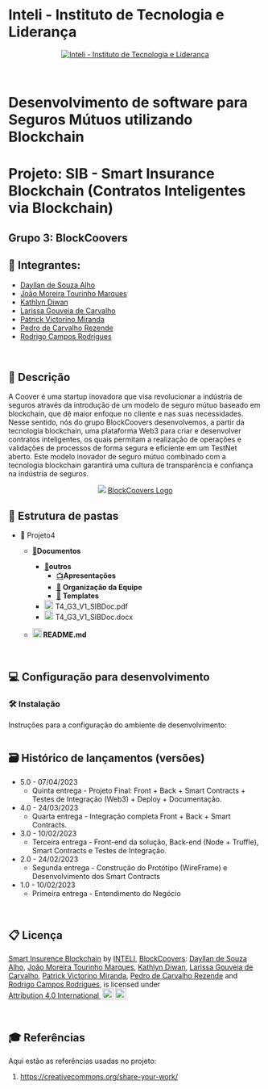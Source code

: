 # Inteli - Instituto de Tecnologia e Liderança 

<p align="center">
<a href= "https://www.inteli.edu.br/"><img src="https://www.inteli.edu.br/wp-content/uploads/2021/08/20172028/marca_1-2.png" alt="Inteli - Instituto de Tecnologia e Liderança" border="0"></a>
</p>
<br>

# Desenvolvimento de software para Seguros Mútuos utilizando Blockchain

# Projeto: SIB - Smart Insurance Blockchain (Contratos Inteligentes via Blockchain)

## Grupo 3: BlockCoovers

## 🚀 Integrantes: 
- <a href="https://www.linkedin.com/in/dayllan-alho">Dayllan de Souza Alho</a>
- <a href="https://www.linkedin.com/in/joão-marques-1b64b2232">João Moreira Tourinho Marques</a>
- <a href="https://www.linkedin.com/in/kathlyn-diwan-0a0189232">Kathlyn Diwan</a> 
- <a href="https://www.linkedin.com/in/carvalholari">Larissa Gouveia de Carvalho</a>
- <a href="https://www.linkedin.com/in/patrick-victorino-miranda-7ab911231">Patrick Victorino Miranda</a>
- <a href="https://www.linkedin.com/in/pedrocrezende/">Pedro de Carvalho Rezende</a>
- <a href="https://www.linkedin.com/in/rodrigo-campos-8b70191ab">Rodrigo Campos Rodrigues</a>
<br>


## 📲 Descrição

A Coover é uma startup inovadora que visa revolucionar a indústria de seguros através da introdução de um modelo de seguro mútuo baseado em blockchain, que dê maior enfoque no cliente e nas suas necessidades. Nesse sentido, nós do grupo BlockCoovers desenvolvemos, a partir da tecnologia blockchain, uma plataforma Web3 para criar e desenvolver contratos inteligentes, os quais permitam a realização de operações e validações de processos de forma segura e eficiente em um TestNet aberto. Este modelo inovador de seguro mútuo combinado com a tecnologia blockchain garantirá uma cultura de transparência e confiança na indústria de seguros.

<p align="center">
<img src="https://cdn.discordapp.com/attachments/937463646181785633/1074747804540481647/Block.jpg" border="0">
  <a href="https://github.com/2023M5T4-Inteli/Projeto3"> BlockCoovers Logo</a>
</p>

## 📁 Estrutura de pastas
    
- 📁 Projeto4<br>
    - <a href="https://github.com/2023M5T4-Inteli/Projeto3/tree/main/Documentos">📃</a><b>Documentos</b> <br>
        - <a href="https://github.com/2023M5T4-Inteli/Projeto3/tree/main/Documentos/outros">📂</a><b>outros</b> <br>
            - <a href="https://github.com/2023M5T4-Inteli/Projeto3/tree/main/Documentos/outros/Apresenta%C3%A7%C3%B5es">📺</a><b>Apresentações</b> <br>
            - <a href="https://github.com/2023M5T4-Inteli/Projeto3/tree/main/Documentos/outros/Organiza%C3%A7%C3%A3o%20da%20Equipe">📑</a> <b>Organização da Equipe</b> <br>
            - <a href="https://github.com/2023M5T4-Inteli/Projeto3/tree/main/Documentos/outros/Templates">📔</a> <b>Templates</b> <br>
        - <a href="https://github.com/2023M5T4-Inteli/Projeto3/blob/main/Documentos/T4_G3_V1_SIBDoc.pdf"><img src="https://user-images.githubusercontent.com/99209356/174968401-abc5cae1-7a1e-4f06-aca6-c859c993c038.svg" width="18px" height="18px"></a> T4_G3_V1_SIBDoc.pdf<br>
        - <a href="https://github.com/2023M5T4-Inteli/Projeto3/blob/main/Documentos/T4_G3_V1_SIBDoc.docx"><img src="https://user-images.githubusercontent.com/99209356/174968001-e5dfbc94-09e5-43d3-a5ab-60a684e673b3.svg" width="18px" height="18px"></a> T4_G3_V1_SIBDoc.docx<br>

    - <a href="https://github.com/2023M5T4-Inteli/Projeto3/blob/main/README.md"><img src="https://user-images.githubusercontent.com/99209356/218608553-099590b4-6f09-4590-8380-83f0dfd12653.svg" width="18px" height="18px"></a><b> README.md</b> <br>

<br>

## 💻 Configuração para desenvolvimento

### 🛠 Instalação

Instruções para a configuração do ambiente de desenvolvimento:
```

```

## 🗃 Histórico de lançamentos (versões)

* 5.0 - 07/04/2023
    * Quinta entrega - Projeto Final: Front + Back + Smart Contracts + Testes de Integração (Web3) + Deploy + Documentação.
* 4.0 - 24/03/2023
    * Quarta entrega - Integração completa Front + Back + Smart Contracts.
* 3.0 - 10/02/2023
    * Terceira entrega - Front-end da solução, Back-end (Node + Truffle), Smart Contracts e Testes de Integração.
* 2.0 - 24/02/2023
    * Segunda entrega - Construção do Protótipo (WireFrame) e Desenvolvimento dos Smart Contracts
* 1.0 - 10/02/2023
    * Primeira entrega - Entendimento do Negócio

<br>

## 📋 Licença

<p xmlns:cc="http://creativecommons.org/ns#" xmlns:dct="http://purl.org/dc/terms/"><a property="dct:title" rel="cc:attributionURL" href="https://github.com/2023M5T4-Inteli">Smart Insurence Blockchain</a> by <a rel="cc:attributionURL dct:creator" property="cc:attributionName" href="https://github.com/InteliProjects">INTELI</a>, <a rel="cc:attributionURL dct:creator" property="cc:attributionName" href="https://github.com/2023M5T4-Inteli/Projeto3">BlockCoovers</a>: <a href="https://www.linkedin.com/in/dayllan-alho">Dayllan de Souza Alho</a>, <a href="https://www.linkedin.com/in/joão-marques-1b64b2232">João Moreira Tourinho Marques</a>, <a href="https://linkedin.com/in/kathlyn-diwan-0a0189232">Kathlyn Diwan</a>, <a href="https://www.linkedin.com/in/carvalholari">Larissa Gouveia de Carvalho</a>, <a href="https://www.linkedin.com/in/patrick-victorino-miranda-7ab911231">Patrick Victorino Miranda</a>, <a href="https://linkedin.com/in/pedrocrezende">Pedro de Carvalho Rezende</a> and <a href="https://www.linkedin.com/in/rodrigo-campos-8b70191ab">Rodrigo Campos Rodrigues</a>,
is licensed under <a href="http://creativecommons.org/licenses/by/4.0/?ref=chooser-v1" target="_blank" rel="license noopener noreferrer" style="display:inline-block;">Attribution 4.0 International <img style="height:22px!important;margin-left:3px;vertical-align:text-bottom;" src="https://mirrors.creativecommons.org/presskit/icons/cc.svg?ref=chooser-v1"><img style="height:22px!important;margin-left:3px;vertical-align:text-bottom;" src="https://mirrors.creativecommons.org/presskit/icons/by.svg?ref=chooser-v1"></a></p>

<br>

## 🎓 Referências

Aqui estão as referências usadas no projeto:

1. <https://creativecommons.org/share-your-work/>
